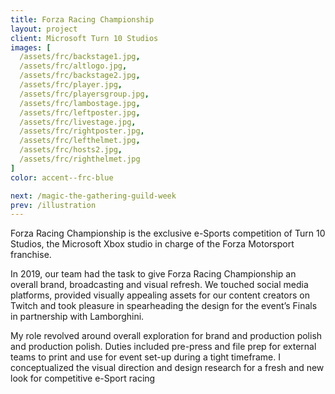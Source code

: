 ```yaml
---
title: Forza Racing Championship
layout: project
client: Microsoft Turn 10 Studios
images: [
  /assets/frc/backstage1.jpg,
  /assets/frc/altlogo.jpg,
  /assets/frc/backstage2.jpg,
  /assets/frc/player.jpg,
  /assets/frc/playersgroup.jpg,
  /assets/frc/lambostage.jpg,
  /assets/frc/leftposter.jpg,
  /assets/frc/livestage.jpg,
  /assets/frc/rightposter.jpg,
  /assets/frc/lefthelmet.jpg,
  /assets/frc/hosts2.jpg,
  /assets/frc/righthelmet.jpg
]
color: accent--frc-blue

next: /magic-the-gathering-guild-week
prev: /illustration
---
```


Forza Racing Championship is the exclusive e-Sports competition of Turn 10 Studios, the Microsoft Xbox studio in charge of the Forza Motorsport franchise.

In 2019, our team had the task to give Forza Racing Championship an overall brand, broadcasting and visual refresh. We touched social media platforms, provided visually appealing assets for our content creators on Twitch and took pleasure in spearheading the design for the event’s Finals in partnership with Lamborghini.

My role revolved around overall exploration for brand and production polish and production polish. Duties included pre-press and file prep for external teams to print and use for event set-up during a tight timeframe. I conceptualized the visual direction and design research for a fresh and new look for competitive e-Sport racing

